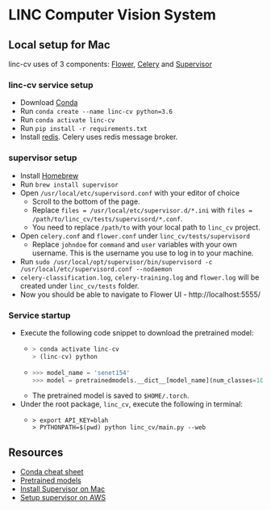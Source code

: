 # LINC Computer Vision System

## Local setup for Mac

linc-cv uses of 3 components: [Flower](https://flower.readthedocs.io/en/latest/), [Celery](https://docs.celeryproject.org/en/stable/getting-started/introduction.html) and [Supervisor](http://supervisord.org/) 

### linc-cv service setup
* Download [Conda](https://www.anaconda.com/products/individual)
* Run `conda create --name linc-cv python=3.6`
* Run `conda activate linc-cv`
* Run `pip install -r requirements.txt`
* Install [redis](https://gist.github.com/tomysmile/1b8a321e7c58499ef9f9441b2faa0aa8). Celery uses redis message broker.

### supervisor setup
* Install [Homebrew](https://brew.sh/)
* Run `brew install supervisor`
* Open `/usr/local/etc/supervisord.conf` with your editor of choice
  * Scroll to the bottom of the page.
  * Replace `files = /usr/local/etc/supervisor.d/*.ini` with `files = /path/to/linc_cv/tests/supervisord/*.conf`.
  * You need to replace `/path/to` with your local path to `linc_cv` project.
* Open `celery.conf` and `flower.conf` under `linc_cv/tests/supervisord`
  * Replace `johndoe` for `command` and `user` variables with your own username. This is the username you use to log in to your machine.
* Run `sudo /usr/local/opt/supervisor/bin/supervisord -c /usr/local/etc/supervisord.conf --nodaemon`
* `celery-classification.log`, `celery-training.log` and `flower.log` will be created under `linc_cv/tests` folder. 
* Now you should be able to navigate to Flower UI - http://localhost:5555/

### Service startup
* Execute the following code snippet to download the pretrained model:
  * ```python
    > conda activate linc-cv
    > (linc-cv) python
    ```
  * ```python
    >>> model_name = 'senet154'
    >>> model = pretrainedmodels.__dict__[model_name](num_classes=1000, pretrained='imagenet')
    ```
  * The pretrained model is saved to `$HOME/.torch`.
* Under the root package, `linc_cv`, execute the following in terminal:
  * ```
    > export API_KEY=blah
    > PYTHONPATH=$(pwd) python linc_cv/main.py --web
    ```

## Resources
* [Conda cheat sheet](https://docs.conda.io/projects/conda/en/4.6.0/_downloads/52a95608c49671267e40c689e0bc00ca/conda-cheatsheet.pdf)
* [Pretrained models](https://github.com/cadene/pretrained-models.pytorch)
* [Install Supervisor on Mac](https://tn710617.github.io/supervisor/)
* [Setup supervisor on AWS](https://stackoverflow.com/questions/28702780/setting-up-supervisord-on-a-aws-ami-linux-server)